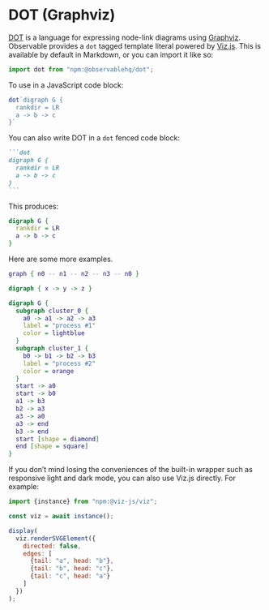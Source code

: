 # DOT (Graphviz)

[DOT](https://graphviz.org/doc/info/lang.html) is a language for expressing node-link diagrams using [Graphviz](https://graphviz.org). Observable provides a `dot` tagged template literal powered by [Viz.js](https://github.com/mdaines/viz-js). This is available by default in Markdown, or you can import it like so:

```js echo
import dot from "npm:@observablehq/dot";
```

To use in a JavaScript code block:

```js echo
dot`digraph G {
  rankdir = LR
  a -> b -> c
}`
```

You can also write DOT in a `dot` fenced code block:

````md
```dot
digraph G {
  rankdir = LR
  a -> b -> c
}
```
````

This produces:

```dot
digraph G {
  rankdir = LR
  a -> b -> c
}
```

Here are some more examples.

```dot echo
graph { n0 -- n1 -- n2 -- n3 -- n0 }
```

```dot echo
digraph { x -> y -> z }
```

```dot echo
digraph G {
  subgraph cluster_0 {
    a0 -> a1 -> a2 -> a3
    label = "process #1"
    color = lightblue
  }
  subgraph cluster_1 {
    b0 -> b1 -> b2 -> b3
    label = "process #2"
    color = orange
  }
  start -> a0
  start -> b0
  a1 -> b3
  b2 -> a3
  a3 -> a0
  a3 -> end
  b3 -> end
  start [shape = diamond]
  end [shape = square]
}
```

If you don’t mind losing the conveniences of the built-in wrapper such as responsive light and dark mode, you can also use Viz.js directly. For example:

```js echo
import {instance} from "npm:@viz-js/viz";

const viz = await instance();

display(
  viz.renderSVGElement({
    directed: false,
    edges: [
      {tail: "a", head: "b"},
      {tail: "b", head: "c"},
      {tail: "c", head: "a"}
    ]
  })
);
```
